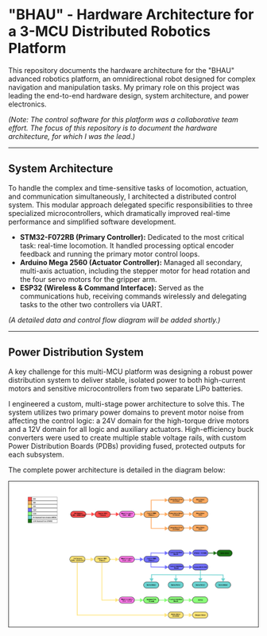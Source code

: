 # "BHAU" - Hardware Architecture for a 3-MCU Distributed Robotics Platform

This repository documents the hardware architecture for the "BHAU" advanced robotics platform, an omnidirectional robot designed for complex navigation and manipulation tasks. My primary role on this project was leading the end-to-end hardware design, system architecture, and power electronics.

*(Note: The control software for this platform was a collaborative team effort. The focus of this repository is to document the hardware architecture, for which I was the lead.)*

---

## System Architecture

To handle the complex and time-sensitive tasks of locomotion, actuation, and communication simultaneously, I architected a distributed control system. This modular approach delegated specific responsibilities to three specialized microcontrollers, which dramatically improved real-time performance and simplified software development.

*   **STM32-F072RB (Primary Controller):** Dedicated to the most critical task: real-time locomotion. It handled processing optical encoder feedback and running the primary motor control loops.
*   **Arduino Mega 2560 (Actuator Controller):** Managed all secondary, multi-axis actuation, including the stepper motor for head rotation and the four servo motors for the gripper arm.
*   **ESP32 (Wireless & Command Interface):** Served as the communications hub, receiving commands wirelessly and delegating tasks to the other two controllers via UART.

*(A detailed data and control flow diagram will be added shortly.)*

---

## Power Distribution System

A key challenge for this multi-MCU platform was designing a robust power distribution system to deliver stable, isolated power to both high-current motors and sensitive microcontrollers from two separate LiPo batteries.

I engineered a custom, multi-stage power architecture to solve this. The system utilizes two primary power domains to prevent motor noise from affecting the control logic: a 24V domain for the high-torque drive motors and a 12V domain for all logic and auxiliary actuators. High-efficiency buck converters were used to create multiple stable voltage rails, with custom Power Distribution Boards (PDBs) providing fused, protected outputs for each subsystem.

The complete power architecture is detailed in the diagram below:

![BHAU Power Distribution Architecture](Power_System_Flowchart.png)
